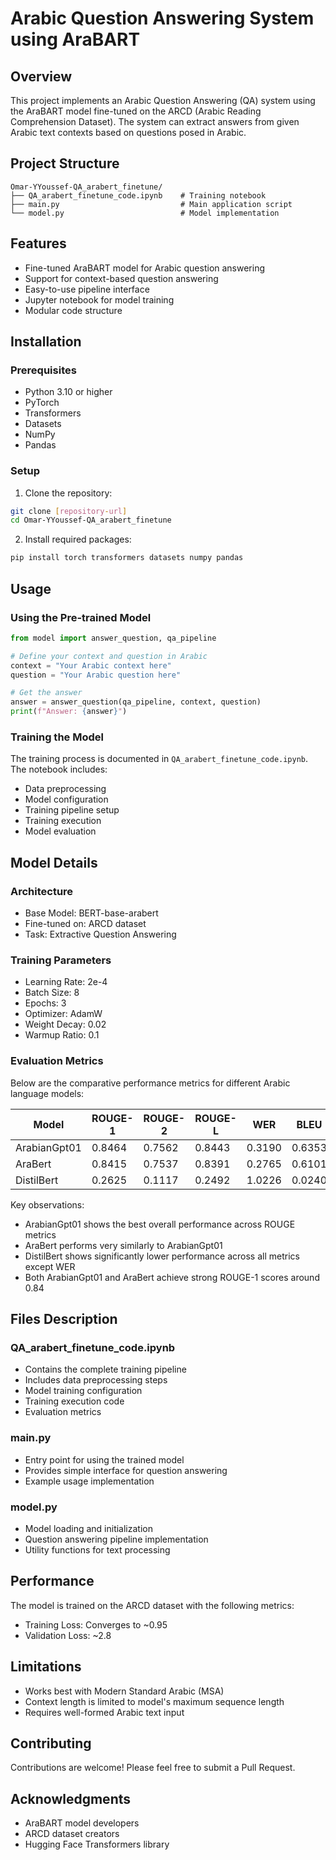 # Arabic Question Answering System using AraBART

## Overview
This project implements an Arabic Question Answering (QA) system using the AraBART model fine-tuned on the ARCD (Arabic Reading Comprehension Dataset). The system can extract answers from given Arabic text contexts based on questions posed in Arabic.

## Project Structure
```
Omar-YYoussef-QA_arabert_finetune/
├── QA_arabert_finetune_code.ipynb    # Training notebook
├── main.py                           # Main application script
└── model.py                          # Model implementation
```

## Features
- Fine-tuned AraBART model for Arabic question answering
- Support for context-based question answering
- Easy-to-use pipeline interface
- Jupyter notebook for model training
- Modular code structure

## Installation

### Prerequisites
- Python 3.10 or higher
- PyTorch
- Transformers
- Datasets
- NumPy
- Pandas

### Setup
1. Clone the repository:
```bash
git clone [repository-url]
cd Omar-YYoussef-QA_arabert_finetune
```

2. Install required packages:
```bash
pip install torch transformers datasets numpy pandas
```

## Usage

### Using the Pre-trained Model
```python
from model import answer_question, qa_pipeline

# Define your context and question in Arabic
context = "Your Arabic context here"
question = "Your Arabic question here"

# Get the answer
answer = answer_question(qa_pipeline, context, question)
print(f"Answer: {answer}")
```

### Training the Model
The training process is documented in `QA_arabert_finetune_code.ipynb`. The notebook includes:
- Data preprocessing
- Model configuration
- Training pipeline setup
- Training execution
- Model evaluation

## Model Details

### Architecture
- Base Model: BERT-base-arabert
- Fine-tuned on: ARCD dataset
- Task: Extractive Question Answering

### Training Parameters
- Learning Rate: 2e-4
- Batch Size: 8
- Epochs: 3
- Optimizer: AdamW
- Weight Decay: 0.02
- Warmup Ratio: 0.1

### Evaluation Metrics
Below are the comparative performance metrics for different Arabic language models:

| Model        | ROUGE-1 | ROUGE-2 | ROUGE-L | WER    | BLEU   |
|-------------|---------|---------|---------|---------|---------|
| ArabianGpt01| 0.8464  | 0.7562  | 0.8443  | 0.3190  | 0.6353  |
| AraBert     | 0.8415  | 0.7537  | 0.8391  | 0.2765  | 0.6101  |
| DistilBert  | 0.2625  | 0.1117  | 0.2492  | 1.0226  | 0.0240  |

Key observations:
- ArabianGpt01 shows the best overall performance across ROUGE metrics
- AraBert performs very similarly to ArabianGpt01
- DistilBert shows significantly lower performance across all metrics except WER
- Both ArabianGpt01 and AraBert achieve strong ROUGE-1 scores around 0.84

## Files Description

### QA_arabert_finetune_code.ipynb
- Contains the complete training pipeline
- Includes data preprocessing steps
- Model training configuration
- Training execution code
- Evaluation metrics

### main.py
- Entry point for using the trained model
- Provides simple interface for question answering
- Example usage implementation

### model.py
- Model loading and initialization
- Question answering pipeline implementation
- Utility functions for text processing

## Performance
The model is trained on the ARCD dataset with the following metrics:
- Training Loss: Converges to ~0.95
- Validation Loss: ~2.8

## Limitations
- Works best with Modern Standard Arabic (MSA)
- Context length is limited to model's maximum sequence length
- Requires well-formed Arabic text input

## Contributing
Contributions are welcome! Please feel free to submit a Pull Request.



## Acknowledgments
- AraBART model developers
- ARCD dataset creators
- Hugging Face Transformers library
